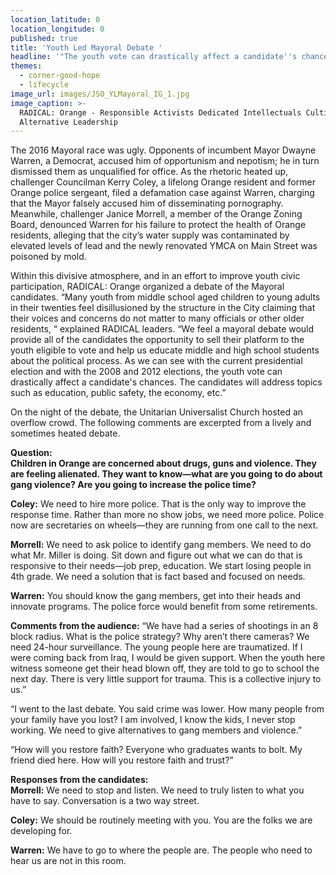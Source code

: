 ```yaml
---
location_latitude: 0
location_longitude: 0
published: true
title: 'Youth Led Mayoral Debate '
headline: '"The youth vote can drastically affect a candidate''s chances"'
themes:
  - corner-good-hope
  - lifecycle
image_url: images/JSO_YLMayoral_IG_1.jpg
image_caption: >-
  RADICAL: Orange - Responsible Activists Dedicated Intellectuals Cultivating
  Alternative Leadership
---
```

The 2016 Mayoral race was ugly. Opponents of incumbent Mayor Dwayne Warren, a Democrat, accused him of opportunism and nepotism; he in turn dismissed them as unqualified for office. As the rhetoric heated up, challenger Councilman Kerry Coley, a lifelong Orange resident and former Orange police sergeant, filed a defamation case against Warren, charging that the Mayor falsely accused him of disseminating pornography. Meanwhile, challenger Janice Morrell, a member of the Orange Zoning Board, denounced Warren for his failure to protect the health of Orange residents, alleging that the city’s water supply was contaminated by elevated levels of lead and the newly renovated YMCA on Main Street was poisoned by mold.   

Within this divisive atmosphere, and in an effort to improve youth civic participation, RADICAL: Orange organized a debate of the Mayoral candidates. “Many youth from middle school aged children to young adults in their twenties feel disillusioned by the structure in the City claiming that their voices and concerns do not matter to many officials or other older residents, “ explained RADICAL leaders. “We feel a mayoral debate would provide all of the candidates the opportunity to sell their platform to the youth eligible to vote and help us educate middle and high school students about the political process. As we can see with the current presidential election and with the 2008 and 2012 elections, the youth vote can drastically affect a candidate's chances. The candidates will address topics such as education, public safety, the economy, etc.”  

On the night of the debate, the Unitarian Universalist Church hosted an overflow crowd. The following comments are excerpted from a lively and sometimes heated debate.  

**Question:**  
**Children in Orange are concerned about drugs, guns and violence. They are feeling alienated. They want to know—what are you going to do about gang violence? Are you going to increase the police time?**  

**Coley:** We need to hire more police. That is the only way to improve the response time. Rather than more no show jobs, we need more police. Police now are secretaries on wheels—they are running from one call to the next.  

**Morrell:** We need to ask police to identify gang members. We need to do what Mr. Miller is doing. Sit down and figure out what we can do that is responsive to their needs—job prep, education. We start losing people in 4th grade. We need a solution that is fact based and focused on needs.  

**Warren:** You should know the gang members, get into their heads and innovate programs. The police force would benefit from some retirements.  

**Comments from the audience:**
“We have had a series of shootings in an 8 block radius. What is the police strategy? Why aren’t there cameras? We need 24-hour surveillance. The young people here are traumatized. If I were coming back from Iraq, I would be given support. When the youth here witness someone get their head blown off, they are told to go to school the next day. There is very little support for trauma. This is a collective injury to us.”  

“I went to the last debate. You said crime was lower. How many people from your family have you lost? I am involved, I know the kids, I never stop working. We need to give alternatives to gang members and violence.”  

“How will you restore faith? Everyone who graduates wants to bolt. My friend died here. How will you restore faith and trust?”  

**Responses from the candidates:**  
**Morrell:**  We need to stop and listen. We need to truly listen to what you have to say. Conversation is a two way street.   

**Coley:** We should be routinely meeting with you. You are the folks we are developing for.  

**Warren:** We have to go to where the people are. The people who need to hear us are not in this room.

